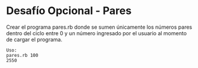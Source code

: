 # Desafío Opcional - Pares

Crear el programa pares.rb donde se sumen únicamente los números pares dentro del ciclo entre 0 y un número ingresado por el usuario al momento de cargar el programa.

    Uso:
    pares.rb 100
    2550
